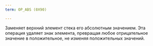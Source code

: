 ```yaml
---
term: OP_ABS (0X90)

---
```

Заменяет верхний элемент стека его абсолютным значением. Эта операция удаляет знак элемента, превращая любое отрицательное значение в положительное, не изменяя положительных значений.